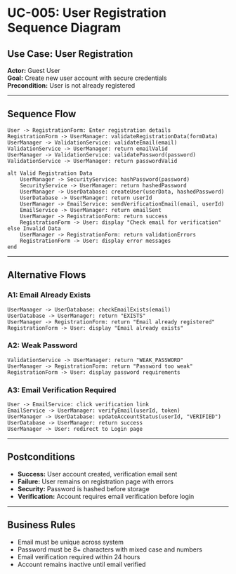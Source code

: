 # UC-005: User Registration Sequence Diagram

## Use Case: User Registration
**Actor:** Guest User  
**Goal:** Create new user account with secure credentials  
**Precondition:** User is not already registered  

---

## Sequence Flow

```
User -> RegistrationForm: Enter registration details
RegistrationForm -> UserManager: validateRegistrationData(formData)
UserManager -> ValidationService: validateEmail(email)
ValidationService -> UserManager: return emailValid
UserManager -> ValidationService: validatePassword(password)
ValidationService -> UserManager: return passwordValid

alt Valid Registration Data
    UserManager -> SecurityService: hashPassword(password)
    SecurityService -> UserManager: return hashedPassword
    UserManager -> UserDatabase: createUser(userData, hashedPassword)
    UserDatabase -> UserManager: return userId
    UserManager -> EmailService: sendVerificationEmail(email, userId)
    EmailService -> UserManager: return emailSent
    UserManager -> RegistrationForm: return success
    RegistrationForm -> User: display "Check email for verification"
else Invalid Data
    UserManager -> RegistrationForm: return validationErrors
    RegistrationForm -> User: display error messages
end
```

---

## Alternative Flows

### A1: Email Already Exists
```
UserManager -> UserDatabase: checkEmailExists(email)
UserDatabase -> UserManager: return "EXISTS"
UserManager -> RegistrationForm: return "Email already registered"
RegistrationForm -> User: display "Email already exists"
```

### A2: Weak Password
```
ValidationService -> UserManager: return "WEAK_PASSWORD"
UserManager -> RegistrationForm: return "Password too weak"
RegistrationForm -> User: display password requirements
```

### A3: Email Verification Required
```
User -> EmailService: click verification link
EmailService -> UserManager: verifyEmail(userId, token)
UserManager -> UserDatabase: updateAccountStatus(userId, "VERIFIED")
UserDatabase -> UserManager: return success
UserManager -> User: redirect to Login page
```

---

## Postconditions
- **Success:** User account created, verification email sent
- **Failure:** User remains on registration page with errors
- **Security:** Password is hashed before storage
- **Verification:** Account requires email verification before login

---

## Business Rules
- Email must be unique across system
- Password must be 8+ characters with mixed case and numbers
- Email verification required within 24 hours
- Account remains inactive until email verified
